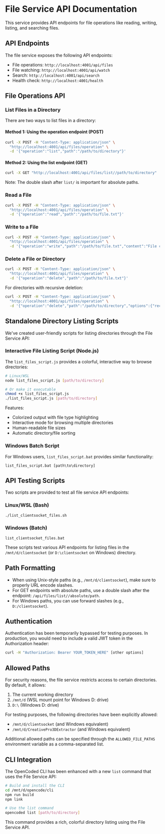 # File Service API Documentation

This service provides API endpoints for file operations like reading, writing, listing, and searching files.

## API Endpoints

The file service exposes the following API endpoints:

- File operations: `http://localhost:4001/api/files`
- File watching: `http://localhost:4001/api/watch`
- Search: `http://localhost:4001/api/search`
- Health check: `http://localhost:4001/health`

## File Operations API

### List Files in a Directory

There are two ways to list files in a directory:

#### Method 1: Using the operation endpoint (POST)

```bash
curl -X POST -H "Content-Type: application/json" \
  "http://localhost:4001/api/files/operation" \
  -d '{"operation":"list","path":"/path/to/directory"}'
```

#### Method 2: Using the list endpoint (GET)

```bash
curl -X GET "http://localhost:4001/api/files/list//path/to/directory"
```

Note: The double slash after `list/` is important for absolute paths.

### Read a File

```bash
curl -X POST -H "Content-Type: application/json" \
  "http://localhost:4001/api/files/operation" \
  -d '{"operation":"read","path":"/path/to/file.txt"}'
```

### Write to a File

```bash
curl -X POST -H "Content-Type: application/json" \
  "http://localhost:4001/api/files/operation" \
  -d '{"operation":"write","path":"/path/to/file.txt","content":"File content here"}'
```

### Delete a File or Directory

```bash
curl -X POST -H "Content-Type: application/json" \
  "http://localhost:4001/api/files/operation" \
  -d '{"operation":"delete","path":"/path/to/file.txt"}'
```

For directories with recursive deletion:

```bash
curl -X POST -H "Content-Type: application/json" \
  "http://localhost:4001/api/files/operation" \
  -d '{"operation":"delete","path":"/path/to/directory","options":{"recursive":true}}'
```

## Standalone Directory Listing Scripts

We've created user-friendly scripts for listing directories through the File Service API:

### Interactive File Listing Script (Node.js)

The `list_files_script.js` provides a colorful, interactive way to browse directories:

```bash
# Linux/WSL
node list_files_script.js [path/to/directory]

# Or make it executable
chmod +x list_files_script.js
./list_files_script.js [path/to/directory]
```

Features:
- Colorized output with file type highlighting
- Interactive mode for browsing multiple directories
- Human-readable file sizes
- Automatic directory/file sorting

### Windows Batch Script

For Windows users, `list_files_script.bat` provides similar functionality:

```
list_files_script.bat [path\to\directory]
```

## API Testing Scripts

Two scripts are provided to test all file service API endpoints:

### Linux/WSL (Bash)

```bash
./list_clientsocket_files.sh
```

### Windows (Batch)

```
list_clientsocket_files.bat
```

These scripts test various API endpoints for listing files in the `/mnt/d/clientsocket` (or `D:\clientsocket` on Windows) directory.

## Path Formatting

- When using Unix-style paths (e.g., `/mnt/d/clientsocket`), make sure to properly URL encode slashes.
- For GET endpoints with absolute paths, use a double slash after the endpoint: `/api/files/list//absolute/path`.
- For Windows paths, you can use forward slashes (e.g., `D:/clientsocket`).

## Authentication

Authentication has been temporarily bypassed for testing purposes. In production, you would need to include a valid JWT token in the Authorization header:

```bash
curl -H "Authorization: Bearer YOUR_TOKEN_HERE" [other options]
```

## Allowed Paths

For security reasons, the file service restricts access to certain directories. By default, it allows:

1. The current working directory
2. `/mnt/d` (WSL mount point for Windows D: drive)
3. `D:\` (Windows D: drive)

For testing purposes, the following directories have been explicitly allowed:
- `/mnt/d/clientsocket` (and Windows equivalent)
- `/mnt/d/CreativePro3DExtractor` (and Windows equivalent)

Additional allowed paths can be specified through the `ALLOWED_FILE_PATHS` environment variable as a comma-separated list.

## CLI Integration

The OpenCoded CLI has been enhanced with a new `list` command that uses the File Service API:

```bash
# Build and install the CLI
cd /mnt/d/opencode/cli
npm run build
npm link

# Use the list command
opencoded list [path/to/directory]
```

This command provides a rich, colorful directory listing using the File Service API.